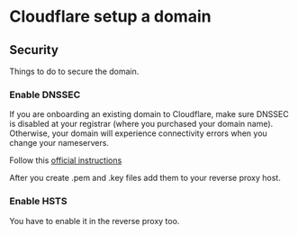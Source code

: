 # Cloudflare setup a domain

## Security

Things to do to secure the domain.

### Enable DNSSEC

If you are onboarding an existing domain to Cloudflare, make sure DNSSEC is disabled at your registrar (where you purchased your domain name). Otherwise, your domain will experience connectivity errors when you change your nameservers.

Follow this [official instructions](https://developers.cloudflare.com/dns/dnssec/#enable-dnssec)

After you create .pem and .key files add them to your reverse proxy host.

### Enable HSTS

You have to enable it in the reverse proxy too.
